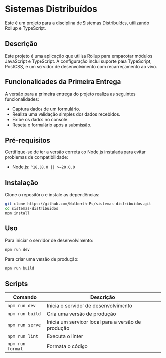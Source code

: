 # Sistemas Distribuídos

Este é um projeto para a disciplina de Sistemas Distribuídos, utilizando Rollup e TypeScript.

## Descrição

Este projeto é uma aplicação que utiliza Rollup para empacotar módulos JavaScript e TypeScript. A configuração inclui suporte para TypeScript, PostCSS, e um servidor de desenvolvimento com recarregamento ao vivo.

## Funcionalidades da Primeira Entrega

A versão para a primeira entrega do projeto realiza as seguintes funcionalidades:

  - Captura dados de um formulário.
  - Realiza uma validação simples dos dados recebidos.
  - Exibe os dados no console.
  - Reseta o formulário após a submissão.

## Pré-requisitos

Certifique-se de ter a versão correta do Node.js instalada para evitar problemas de compatibilidade:

- Node.js: `^18.18.0 || >=20.0.0`

## Instalação

Clone o repositório e instale as dependências:

```bash
git clone https://github.com/Nalberth-Ps/sistemas-distribuidos.git
cd sistemas-distribuidos
npm install
```

## Uso

Para iniciar o servidor de desenvolvimento:

```bash
npm run dev
```

Para criar uma versão de produção:

```bash
npm run build
```

## Scripts

| Comando          | Descrição                                          |
| ---------------- | -------------------------------------------------- |
| `npm run dev`    | Inicia o servidor de desenvolvimento               |
| `npm run build`  | Cria uma versão de produção                        |
| `npm run serve`  | Inicia um servidor local para a versão de produção |
| `npm run lint`   | Executa o linter                                   |
| `npm run format` | Formata o código                                   |
